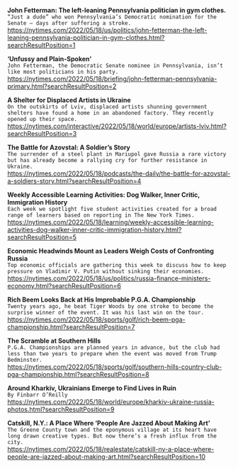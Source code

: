 **John Fetterman: The left-leaning Pennsylvania politician in gym clothes.**\
`“Just a dude” who won Pennsylvania’s Democratic nomination for the Senate — days after suffering a stroke.`\
https://nytimes.com/2022/05/18/us/politics/john-fetterman-the-left-leaning-pennsylvania-politician-in-gym-clothes.html?searchResultPosition=1

**‘Unfussy and Plain-Spoken’**\
`John Fetterman, the Democratic Senate nominee in Pennsylvania, isn’t like most politicians in his party.`\
https://nytimes.com/2022/05/18/briefing/john-fetterman-pennsylvania-primary.html?searchResultPosition=2

**A Shelter for Displaced Artists in Ukraine**\
`On the outskirts of Lviv, displaced artists shunning government shelters have found a home in an abandoned factory. They recently opened up their space.`\
https://nytimes.com/interactive/2022/05/18/world/europe/artists-lviv.html?searchResultPosition=3

**The Battle for Azovstal: A Soldier’s Story**\
`The surrender of a steel plant in Mariupol gave Russia a rare victory but has already become a rallying cry for further resistance in Ukraine.`\
https://nytimes.com/2022/05/18/podcasts/the-daily/the-battle-for-azovstal-a-soldiers-story.html?searchResultPosition=4

**Weekly Accessible Learning Activities: Dog Walker, Inner Critic, Immigration History**\
`Each week we spotlight five student activities created for a broad range of learners based on reporting in The New York Times.`\
https://nytimes.com/2022/05/18/learning/weekly-accessible-learning-activities-dog-walker-inner-critic-immigration-history.html?searchResultPosition=5

**Economic Headwinds Mount as Leaders Weigh Costs of Confronting Russia**\
`Top economic officials are gathering this week to discuss how to keep pressure on Vladimir V. Putin without sinking their economies.`\
https://nytimes.com/2022/05/18/us/politics/russia-finance-ministers-economy.html?searchResultPosition=6

**Rich Beem Looks Back at His Improbable P.G.A. Championship**\
`Twenty years ago, he beat Tiger Woods by one stroke to become the surprise winner of the event. It was his last win on the tour.`\
https://nytimes.com/2022/05/18/sports/golf/rich-beem-pga-championship.html?searchResultPosition=7

**The Scramble at Southern Hills**\
`P.G.A. Championships are planned years in advance, but the club had less than two years to prepare when the event was moved from Trump Bedminster.`\
https://nytimes.com/2022/05/18/sports/golf/southern-hills-country-club-pga-championship.html?searchResultPosition=8

**Around Kharkiv, Ukrainians Emerge to Find Lives in Ruin**\
`By Finbarr O’Reilly`\
https://nytimes.com/2022/05/18/world/europe/kharkiv-ukraine-russia-photos.html?searchResultPosition=9

**Catskill, N.Y.: A Place Where ‘People Are Jazzed About Making Art’**\
`The Greene County town and the eponymous village at its heart have long drawn creative types. But now there’s a fresh influx from the city.`\
https://nytimes.com/2022/05/18/realestate/catskill-ny-a-place-where-people-are-jazzed-about-making-art.html?searchResultPosition=10

